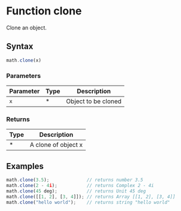 # Function clone

Clone an object.


## Syntax

```js
math.clone(x)
```

### Parameters

Parameter | Type | Description
--------- | ---- | -----------
`x` | * | Object to be cloned

### Returns

Type | Description
---- | -----------
* | A clone of object x


## Examples

```js
math.clone(3.5);              // returns number 3.5
math.clone(2 - 4i);           // returns Complex 2 - 4i
math.clone(45 deg);           // returns Unit 45 deg
math.clone([[1, 2], [3, 4]]); // returns Array [[1, 2], [3, 4]]
math.clone("hello world");    // returns string "hello world"
```




<!-- Note: This file is automatically generated from source code comments. Changes made in this file will be overridden. -->
